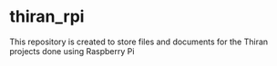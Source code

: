 # thiran_rpi
This repository is created to store files and documents for the Thiran projects done using Raspberry Pi

